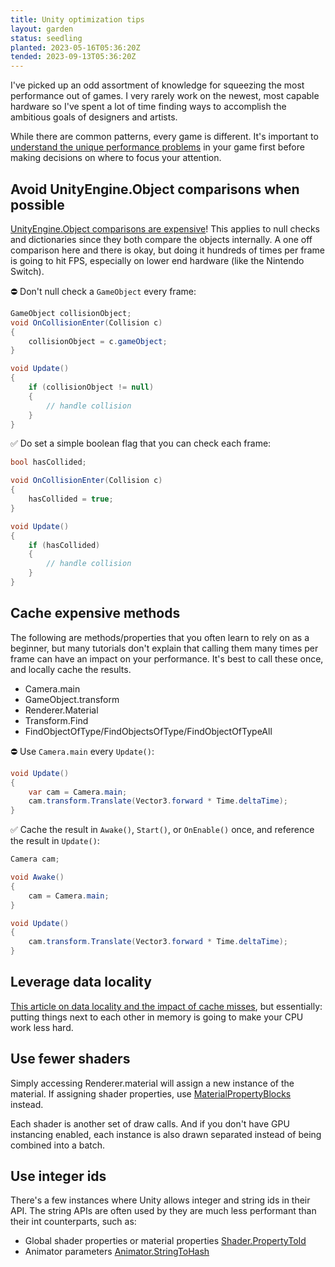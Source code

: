 ```yaml
---
title: Unity optimization tips
layout: garden
status: seedling
planted: 2023-05-16T05:36:20Z
tended: 2023-09-13T05:36:20Z
---
```


I've picked up an odd assortment of knowledge for squeezing the most performance out of games. I very rarely work on the newest, most capable hardware so I've spent a lot of time finding ways to accomplish the ambitious goals of designers and artists.

While there are common patterns, every game is different. It's important to [understand the unique performance problems](/garden/unity-analyzing-performance) in your game first before making decisions on where to focus your attention.

## Avoid UnityEngine.Object comparisons when possible
[UnityEngine.Object comparisons are expensive](https://blog.unity.com/technology/custom-operator-should-we-keep-it)! This applies to null checks and dictionaries since they both compare the objects internally. A one off comparison here and there is okay, but doing it hundreds of times per frame is going to hit FPS, especially on lower end hardware (like the Nintendo Switch).

⛔ Don't null check a `GameObject` every frame:
```C#
GameObject collisionObject;
void OnCollisionEnter(Collision c)
{
    collisionObject = c.gameObject;
}

void Update()
{
    if (collisionObject != null)
    {
        // handle collision
    }
}
```

✅ Do set a simple boolean flag that you can check each frame:
```C#
bool hasCollided;

void OnCollisionEnter(Collision c)
{
    hasCollided = true;
}

void Update()
{
    if (hasCollided)
    {
        // handle collision
    }
}
```

## Cache expensive methods
The following are methods/properties that you often learn to rely on as a beginner, but many tutorials don't explain that calling them many times per frame can have an impact on your performance. It's best to call these once, and locally cache the results. 

- Camera.main
- GameObject.transform
- Renderer.Material
- Transform.Find
- FindObjectOfType/FindObjectsOfType/FindObjectOfTypeAll 

⛔ Use `Camera.main` every `Update()`:
```C#
void Update()
{
    var cam = Camera.main;
    cam.transform.Translate(Vector3.forward * Time.deltaTime);
}
```

✅ Cache the result in `Awake()`, `Start()`, or `OnEnable()` once, and reference the result in `Update()`:
```C#
Camera cam;

void Awake()
{
    cam = Camera.main;
}

void Update()
{
    cam.transform.Translate(Vector3.forward * Time.deltaTime);
}
```

<!-- TODO: article on why you shouldn't use Transform.find -->

## Leverage data locality
[This article on data locality and the impact of cache misses](https://gameprogrammingpatterns.com/data-locality.html), but essentially: putting things next to each other in memory is going to make your CPU work less hard.

<!-- TODO: practical examples -->

## Use fewer shaders
Simply accessing Renderer.material will assign a new instance of the material. If assigning shader properties, use [MaterialPropertyBlocks](https://docs.unity3d.com/ScriptReference/MaterialPropertyBlock.html) instead.

Each shader is another set of draw calls. And if you don't have GPU instancing enabled, each instance is also drawn separated instead of being combined into a batch.

## Use integer ids
There's a few instances where Unity allows integer and string ids in their API. The string APIs are often used by they are much less performant than their int counterparts, such as: 
- Global shader properties or material properties [Shader.PropertyToId](https://docs.unity3d.com/ScriptReference/Shader.PropertyToID.html)
- Animator parameters [Animator.StringToHash](https://docs.unity3d.com/ScriptReference/Animator.StringToHash.html)